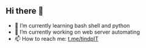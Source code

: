 ## Hi there 👋
- 🌱 I’m currently learning bash shell and python
- 🔭 I’m currently working on web server automating
- 📫 How to reach me: [t.me/tindpIT](https://t.me/tindpIT)
<!--
**GitGudAuth/GitGudAuth** is a ✨ _special_ ✨ repository because its `README.md` (this file) appears on your GitHub profile.

Here are some ideas to get you started:

- 🔭 I’m currently working on ...
- 🌱 I’m currently learning ...
- 👯 I’m looking to collaborate on ...
- 🤔 I’m looking for help with ...
- 💬 Ask me about ...
- 📫 How to reach me: ...
- 😄 Pronouns: ...
- ⚡ Fun fact: ...
-->
